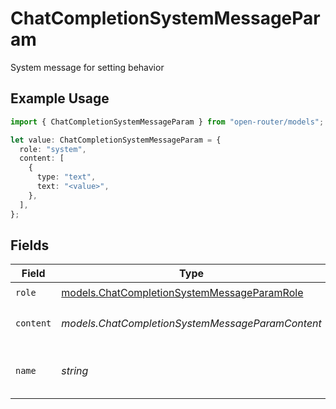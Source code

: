 # ChatCompletionSystemMessageParam

System message for setting behavior

## Example Usage

```typescript
import { ChatCompletionSystemMessageParam } from "open-router/models";

let value: ChatCompletionSystemMessageParam = {
  role: "system",
  content: [
    {
      type: "text",
      text: "<value>",
    },
  ],
};
```

## Fields

| Field                                                                                            | Type                                                                                             | Required                                                                                         | Description                                                                                      |
| ------------------------------------------------------------------------------------------------ | ------------------------------------------------------------------------------------------------ | ------------------------------------------------------------------------------------------------ | ------------------------------------------------------------------------------------------------ |
| `role`                                                                                           | [models.ChatCompletionSystemMessageParamRole](../models/chatcompletionsystemmessageparamrole.md) | :heavy_check_mark:                                                                               | N/A                                                                                              |
| `content`                                                                                        | *models.ChatCompletionSystemMessageParamContent*                                                 | :heavy_check_mark:                                                                               | System message content                                                                           |
| `name`                                                                                           | *string*                                                                                         | :heavy_minus_sign:                                                                               | Optional name for the system message                                                             |